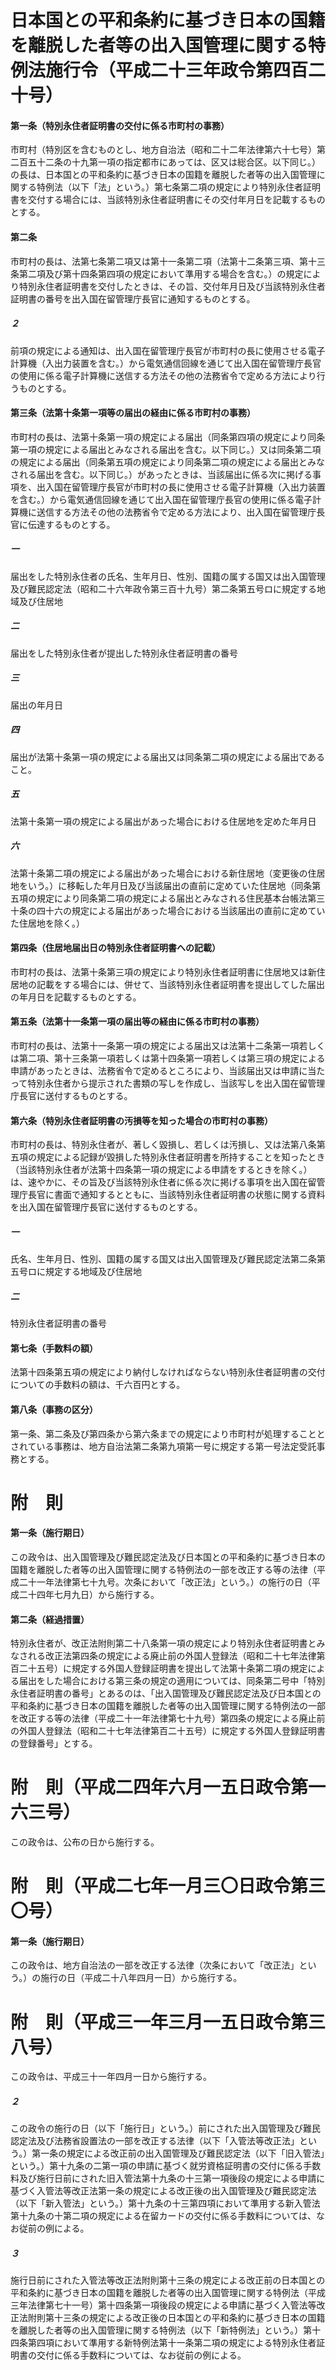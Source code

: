 # 日本国との平和条約に基づき日本の国籍を離脱した者等の出入国管理に関する特例法施行令（平成二十三年政令第四百二十号）
#### 第一条（特別永住者証明書の交付に係る市町村の事務）
市町村（特別区を含むものとし、地方自治法（昭和二十二年法律第六十七号）第二百五十二条の十九第一項の指定都市にあっては、区又は総合区。以下同じ。）の長は、日本国との平和条約に基づき日本の国籍を離脱した者等の出入国管理に関する特例法（以下「法」という。）第七条第二項の規定により特別永住者証明書を交付する場合には、当該特別永住者証明書にその交付年月日を記載するものとする。
#### 第二条
市町村の長は、法第七条第二項又は第十一条第二項（法第十二条第三項、第十三条第二項及び第十四条第四項の規定において準用する場合を含む。）の規定により特別永住者証明書を交付したときは、その旨、交付年月日及び当該特別永住者証明書の番号を出入国在留管理庁長官に通知するものとする。
##### ２
前項の規定による通知は、出入国在留管理庁長官が市町村の長に使用させる電子計算機（入出力装置を含む。）から電気通信回線を通じて出入国在留管理庁長官の使用に係る電子計算機に送信する方法その他の法務省令で定める方法により行うものとする。
#### 第三条（法第十条第一項等の届出の経由に係る市町村の事務）
市町村の長は、法第十条第一項の規定による届出（同条第四項の規定により同条第一項の規定による届出とみなされる届出を含む。以下同じ。）又は同条第二項の規定による届出（同条第五項の規定により同条第二項の規定による届出とみなされる届出を含む。以下同じ。）があったときは、当該届出に係る次に掲げる事項を、出入国在留管理庁長官が市町村の長に使用させる電子計算機（入出力装置を含む。）から電気通信回線を通じて出入国在留管理庁長官の使用に係る電子計算機に送信する方法その他の法務省令で定める方法により、出入国在留管理庁長官に伝達するものとする。
##### 一
届出をした特別永住者の氏名、生年月日、性別、国籍の属する国又は出入国管理及び難民認定法（昭和二十六年政令第三百十九号）第二条第五号ロに規定する地域及び住居地
##### 二
届出をした特別永住者が提出した特別永住者証明書の番号
##### 三
届出の年月日
##### 四
届出が法第十条第一項の規定による届出又は同条第二項の規定による届出であること。
##### 五
法第十条第一項の規定による届出があった場合における住居地を定めた年月日
##### 六
法第十条第二項の規定による届出があった場合における新住居地（変更後の住居地をいう。）に移転した年月日及び当該届出の直前に定めていた住居地（同条第五項の規定により同条第二項の規定による届出とみなされる住民基本台帳法第三十条の四十六の規定による届出があった場合における当該届出の直前に定めていた住居地を除く。）
#### 第四条（住居地届出日の特別永住者証明書への記載）
市町村の長は、法第十条第三項の規定により特別永住者証明書に住居地又は新住居地の記載をする場合には、併せて、当該特別永住者証明書を提出してした届出の年月日を記載するものとする。
#### 第五条（法第十一条第一項の届出等の経由に係る市町村の事務）
市町村の長は、法第十一条第一項の規定による届出又は法第十二条第一項若しくは第二項、第十三条第一項若しくは第十四条第一項若しくは第三項の規定による申請があったときは、法務省令で定めるところにより、当該届出又は申請に当たって特別永住者から提示された書類の写しを作成し、当該写しを出入国在留管理庁長官に送付するものとする。
#### 第六条（特別永住者証明書の汚損等を知った場合の市町村の事務）
市町村の長は、特別永住者が、著しく毀損し、若しくは汚損し、又は法第八条第五項の規定による記録が毀損した特別永住者証明書を所持することを知ったとき（当該特別永住者が法第十四条第一項の規定による申請をするときを除く。）は、速やかに、その旨及び当該特別永住者に係る次に掲げる事項を出入国在留管理庁長官に書面で通知するとともに、当該特別永住者証明書の状態に関する資料を出入国在留管理庁長官に送付するものとする。
##### 一
氏名、生年月日、性別、国籍の属する国又は出入国管理及び難民認定法第二条第五号ロに規定する地域及び住居地
##### 二
特別永住者証明書の番号
#### 第七条（手数料の額）
法第十四条第五項の規定により納付しなければならない特別永住者証明書の交付についての手数料の額は、千六百円とする。
#### 第八条（事務の区分）
第一条、第二条及び第四条から第六条までの規定により市町村が処理することとされている事務は、地方自治法第二条第九項第一号に規定する第一号法定受託事務とする。
# 附　則
#### 第一条（施行期日）
この政令は、出入国管理及び難民認定法及び日本国との平和条約に基づき日本の国籍を離脱した者等の出入国管理に関する特例法の一部を改正する等の法律（平成二十一年法律第七十九号。次条において「改正法」という。）の施行の日（平成二十四年七月九日）から施行する。
#### 第二条（経過措置）
特別永住者が、改正法附則第二十八条第一項の規定により特別永住者証明書とみなされる改正法第四条の規定による廃止前の外国人登録法（昭和二十七年法律第百二十五号）に規定する外国人登録証明書を提出して法第十条第二項の規定による届出をした場合における第三条の規定の適用については、同条第二号中「特別永住者証明書の番号」とあるのは、「出入国管理及び難民認定法及び日本国との平和条約に基づき日本の国籍を離脱した者等の出入国管理に関する特例法の一部を改正する等の法律（平成二十一年法律第七十九号）第四条の規定による廃止前の外国人登録法（昭和二十七年法律第百二十五号）に規定する外国人登録証明書の登録番号」とする。
# 附　則（平成二四年六月一五日政令第一六三号）
この政令は、公布の日から施行する。
# 附　則（平成二七年一月三〇日政令第三〇号）
#### 第一条（施行期日）
この政令は、地方自治法の一部を改正する法律（次条において「改正法」という。）の施行の日（平成二十八年四月一日）から施行する。
# 附　則（平成三一年三月一五日政令第三八号）
この政令は、平成三十一年四月一日から施行する。
##### ２
この政令の施行の日（以下「施行日」という。）前にされた出入国管理及び難民認定法及び法務省設置法の一部を改正する法律（以下「入管法等改正法」という。）第一条の規定による改正前の出入国管理及び難民認定法（以下「旧入管法」という。）第十九条の二第一項の申請に基づく就労資格証明書の交付に係る手数料及び施行日前にされた旧入管法第十九条の十三第一項後段の規定による申請に基づく入管法等改正法第一条の規定による改正後の出入国管理及び難民認定法（以下「新入管法」という。）第十九条の十三第四項において準用する新入管法第十九条の十第二項の規定による在留カードの交付に係る手数料については、なお従前の例による。
##### ３
施行日前にされた入管法等改正法附則第十三条の規定による改正前の日本国との平和条約に基づき日本の国籍を離脱した者等の出入国管理に関する特例法（平成三年法律第七十一号）第十四条第一項後段の規定による申請に基づく入管法等改正法附則第十三条の規定による改正後の日本国との平和条約に基づき日本の国籍を離脱した者等の出入国管理に関する特例法（以下「新特例法」という。）第十四条第四項において準用する新特例法第十一条第二項の規定による特別永住者証明書の交付に係る手数料については、なお従前の例による。
